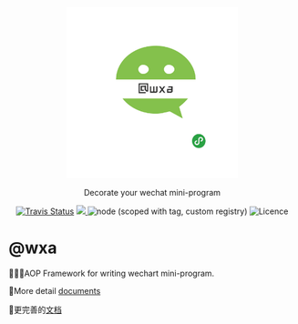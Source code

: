 <p align="center">
    <a href="https://genuifx.github.io/wxa-doc/">
        <img src="./wxa-logo.png" width="300" height="300" />
    </a>
</p>

<p align="center">
    Decorate your wechat mini-program
</p>

<p align="center">
  <a href="https://travis-ci.com/Genuifx/wxa"><img alt="Travis Status" src="https://travis-ci.com/Genuifx/wxa.svg?branch=master?label=travis&maxAge=43200"></a>
  <a href="https://codecov.io/gh/Genuifx/wxa">
    <img src="https://codecov.io/gh/Genuifx/wxa/branch/master/graph/badge.svg" />
  </a>
  <img alt="node (scoped with tag, custom registry)" src="https://img.shields.io/node/v/@stdlib/stdlib/latest.svg?registry_uri=https%3A%2F%2Fregistry.npmjs.com" />
  <img alt="Licence" src="https://img.shields.io/npm/l/@wxa/core.svg" />
</p>

# @wxa

:tada::tada::tada:AOP Framework for writing wechart mini-program.

:100:More detail [documents](https://genuifx.github.io/wxa/)

:100:更完善的[文档](https://genuifx.github.io/wxa/)
